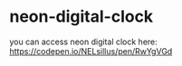 # neon-digital-clock
you can access neon digital clock here: https://codepen.io/NELsillus/pen/RwYgVGd
